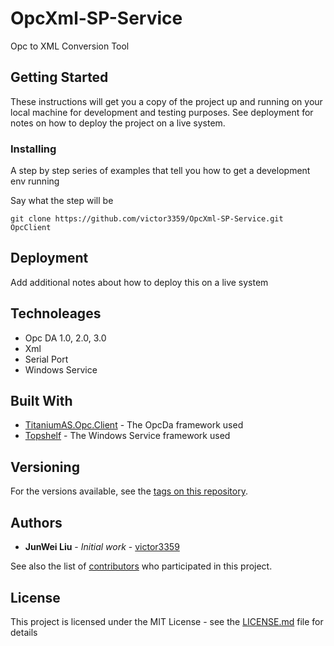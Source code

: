 # OpcXml-SP-Service

Opc to XML Conversion Tool

## Getting Started

These instructions will get you a copy of the project up and running on your local machine for development and testing purposes. See deployment for notes on how to deploy the project on a live system.

### Installing

A step by step series of examples that tell you how to get a development env running

Say what the step will be

```
git clone https://github.com/victor3359/OpcXml-SP-Service.git OpcClient
```

## Deployment

Add additional notes about how to deploy this on a live system

## Technoleages

* Opc DA 1.0, 2.0, 3.0
* Xml
* Serial Port
* Windows Service

## Built With

* [TitaniumAS.Opc.Client](https://github.com/titanium-as/TitaniumAS.Opc.Client) - The OpcDa framework used
* [Topshelf](http://topshelf-project.com/) - The Windows Service framework used

## Versioning

For the versions available, see the [tags on this repository](https://github.com/victor3359/OpcXml-SP-Service/tags). 

## Authors

* **JunWei Liu** - *Initial work* - [victor3359](https://github.com/victor3359)

See also the list of [contributors](https://github.com/victor3359/OpcXml-SP-Service/contributors) who participated in this project.

## License

This project is licensed under the MIT License - see the [LICENSE.md](LICENSE.md) file for details
